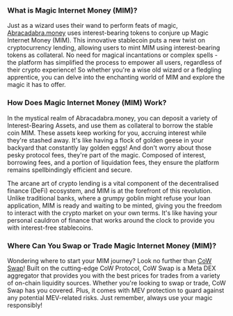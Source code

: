 <h3>What is Magic Internet Money (MIM)?</h3>

<p>Just as a wizard uses their wand to perform feats of magic, <a href="https://abracadabra.money/" rel="nofollow noopener noreferrer" target="_blank">Abracadabra.money</a> uses interest-bearing tokens to conjure up Magic Internet Money (MIM). This innovative stablecoin puts a new twist on cryptocurrency lending, allowing users to mint MIM using interest-bearing tokens as collateral. No need for magical incantations or complex spells - the platform has simplified the process to empower all users, regardless of their crypto experience! So whether you're a wise old wizard or a fledgling apprentice, you can delve into the enchanting world of MIM and explore the magic it has to offer.</p>

<h3>How Does Magic Internet Money (MIM) Work?</h3>

<p>In the mystical realm of Abracadabra.money, you can deposit a variety of Interest-Bearing Assets, and use them as collateral to borrow the stable coin MIM. These assets keep working for you, accruing interest while they're stashed away. It's like having a flock of golden geese in your backyard that constantly lay golden eggs! And don't worry about those pesky protocol fees, they're part of the magic. Composed of interest, borrowing fees, and a portion of liquidation fees, they ensure the platform remains spellbindingly efficient and secure.</p>

<p>The arcane art of crypto lending is a vital component of the decentralised finance (DeFi) ecosystem, and MIM is at the forefront of this revolution. Unlike traditional banks, where a grumpy goblin might refuse your loan application, MIM is ready and waiting to be minted, giving you the freedom to interact with the crypto market on your own terms. It's like having your personal cauldron of finance that works around the clock to provide you with interest-free stablecoins.</p>

<h3>Where Can You Swap or Trade Magic Internet Money (MIM)?</h3>

<p>Wondering where to start your MIM journey? Look no further than <a href="https://swap.cow.fi/" rel="noopener" target="_blank">CoW Swap</a>! Built on the cutting-edge CoW Protocol, CoW Swap is a Meta DEX aggregator that provides you with the best prices for trades from a variety of on-chain liquidity sources. Whether you're looking to swap or trade, CoW Swap has you covered. Plus, it comes with MEV protection to guard against any potential MEV-related risks. Just remember, always use your magic responsibly!</p>
